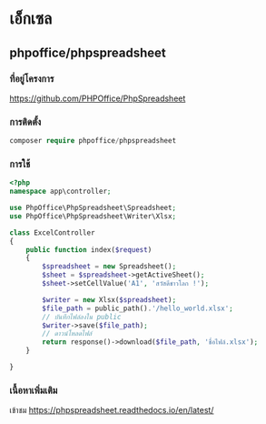 # เอ็กเซล

## phpoffice/phpspreadsheet

### ที่อยู่โครงการ

https://github.com/PHPOffice/PhpSpreadsheet
  
### การติดตั้ง
 
  ```php
  composer require phpoffice/phpspreadsheet
  ```
  
### การใช้

```php
<?php
namespace app\controller;

use PhpOffice\PhpSpreadsheet\Spreadsheet;
use PhpOffice\PhpSpreadsheet\Writer\Xlsx;

class ExcelController
{
    public function index($request)
    {
        $spreadsheet = new Spreadsheet();
        $sheet = $spreadsheet->getActiveSheet();
        $sheet->setCellValue('A1', 'สวัสดีชาวโลก !');

        $writer = new Xlsx($spreadsheet);
        $file_path = public_path().'/hello_world.xlsx';
        // บันทึกไฟล์ลงใน public
        $writer->save($file_path);
        // ดาวน์โหลดไฟล์
        return response()->download($file_path, 'ชื่อไฟล์.xlsx');
    }

}
```
  
  
### เนื้อหาเพิ่มเติม

เข้าชม https://phpspreadsheet.readthedocs.io/en/latest/
